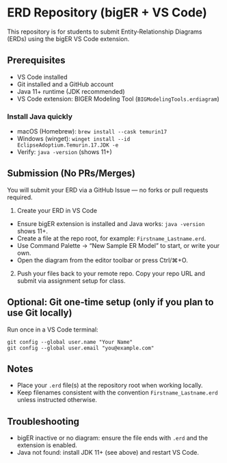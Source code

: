 # ERD Repository (bigER + VS Code)

This repository is for students to submit Entity‑Relationship Diagrams (ERDs) using the bigER VS Code extension.

## Prerequisites
- VS Code installed
- Git installed and a GitHub account
- Java 11+ runtime (JDK recommended)
- VS Code extension: BIGER Modeling Tool (`BIGModelingTools.erdiagram`)

### Install Java quickly
- macOS (Homebrew): `brew install --cask temurin17`
- Windows (winget): `winget install --id EclipseAdoptium.Temurin.17.JDK -e`
- Verify: `java -version` (shows 11+)

## Submission (No PRs/Merges)
You will submit your ERD via a GitHub Issue — no forks or pull requests required.

1) Create your ERD in VS Code
- Ensure bigER extension is installed and Java works: `java -version` shows 11+.
- Create a file at the repo root, for example: `Firstname_Lastname.erd`.
- Use Command Palette → “New Sample ER Model” to start, or write your own.
- Open the diagram from the editor toolbar or press Ctrl/⌘+O.

2) Push your files back to your remote repo. Copy your repo URL and submit via assignment setup for class. 


## Optional: Git one‑time setup (only if you plan to use Git locally)
Run once in a VS Code terminal:
```
git config --global user.name "Your Name"
git config --global user.email "you@example.com"
```

## Notes
- Place your `.erd` file(s) at the repository root when working locally.
- Keep filenames consistent with the convention `Firstname_Lastname.erd` unless instructed otherwise.

## Troubleshooting
- bigER inactive or no diagram: ensure the file ends with `.erd` and the extension is enabled.
- Java not found: install JDK 11+ (see above) and restart VS Code.
